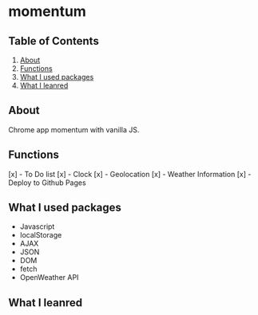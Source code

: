 # momentum

## Table of Contents

1. [About](#about-mmt)
2. [Functions](#functions)
3. [What I used packages](#package)
4. [What I leanred](#whatILeanred)

## About <a name="about-mmt"></a>

Chrome app momentum with vanilla JS.

## Functions <a name="functions"></a>

[x] - To Do list
[x] - Clock
[x] - Geolocation
[x] - Weather Information
[x] - Deploy to Github Pages

## What I used packages <a name="package"></a>

-   Javascript
-   localStorage
-   AJAX
-   JSON
-   DOM
-   fetch
-   OpenWeather API

## What I leanred<a name="whatILeanred"></a>
